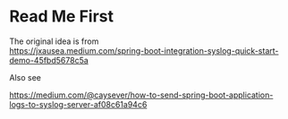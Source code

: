 # Read Me First

The original idea is from    
https://jxausea.medium.com/spring-boot-integration-syslog-quick-start-demo-45fbd5678c5a

Also see

https://medium.com/@caysever/how-to-send-spring-boot-application-logs-to-syslog-server-af08c61a94c6